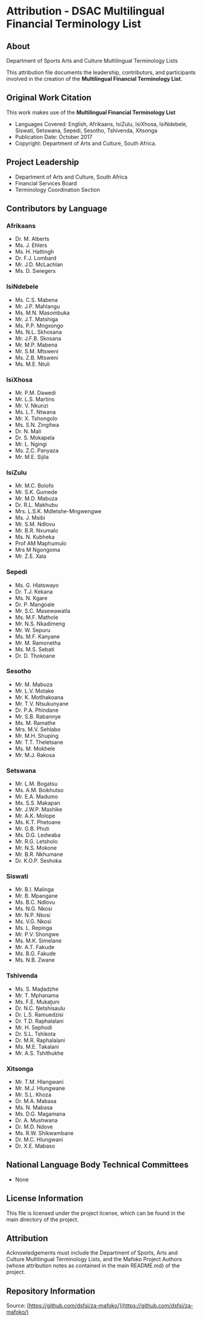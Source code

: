 # Attribution - DSAC Multilingual Financial Terminology List

## About
Department of Sports Arts and Culture Multilingual Terminology Lists  

This attribution file documents the leadership, contributors, and participants involved in the creation of the **Multilingual Financial Terminology List**.

## Original Work Citation
This work makes use of the **Multilingual Financial Terminology List**  

- Languages Covered: English, Afrikaans, IsiZulu, IsiXhosa, IsiNdebele, Siswati, Setswana, Sepedi, Sesotho, Tshivenda, Xitsonga
- Publication Date: October 2017 
- Copyright: Department of Arts and Culture, South Africa.

## Project Leadership
- Department of Arts and Culture, South Africa
- Financial Services Board
- Terminology Coordination Section

## Contributors by Language

### Afrikaans
- Dr. M. Alberts
- Ms. J. Ehlers
- Ms. H. Hattingh
- Dr. F.J. Lombard
- Mr. J.D. McLachlan
- Ms. D. Swiegers

### IsiNdebele
- Ms. C.S. Mabena
- Mr. J.P. Mahlangu
- Ms. M.N. Masombuka
- Mr. J.T. Matshiga
- Ms. P.P. Mngxongo
- Ms. N.L. Skhosana
- Mr. J.F.B. Skosana
- Mr. M.P. Mabena
- Mr. S.M. Mtsweni
- Ms. Z.B. Mtsweni
- Ms. M.E. Ntuli

### IsiXhosa
- Mr. P.M. Dawedi
- Mr. L.S. Martins
- Mr. V. Nkunzi
- Ms. L.T. Ntwana
- Mr. X. Tshongolo
- Ms. S.N. Zingitwa
- Dr. N. Mali
- Dr. S. Mokapela
- Mr. L. Ngingi
- Ms. Z.C. Panyaza
- Mr. M.E. Sijila

### IsiZulu
- Mr. M.C. Bolofo
- Mr. S.K. Gumede
- Mr. M.D. Mabuza
- Dr. R.L. Makhubu
- Mrs. L.S.K. Mdletshe-Mngwengwe
- Ms. J. Msibi
- Mr. S.M. Ndlovu
- Mr. B.R. Nxumalo
- Ms. N. Kubheka
- Prof AM Maphumulo
- Mrs M Ngongoma
- Mr. Z.E. Xala

### Sepedi
- Ms. G. Hlatswayo
- Dr. T.J. Kekana
- Ms. N. Kgare
- Dr. P. Mangoale
- Mr. S.C. Masewawatla
- Ms. M.F. Mathole
- Mr. N.S. Nkadimeng
- Mr. W. Sepuru
- Ms. M.F. Kanyane
- Mr. M. Ramonetha
- Ms. M.S. Sebati
- Dr. D. Thokoane

### Sesotho
- Mr. M. Mabuza
- Mr. L.V. Motake
- Mr. K. Motlhakoana
- Mr. T.V. Ntsukunyane
- Dr. P.A. Phindane
- Mr. S.B. Rabannye
- Ms. M. Ramathe
- Mrs. M.V. Sehlabo
- Mr. M.H. Shuping
- Mr. T.T. Theletsane
- Ms. M. Mokhele
- Mr. M.J. Rakosa

### Setswana
- Mr. L.M. Bogatsu
- Ms. A.M. Boikhutso
- Mr. E.A. Madumo
- Ms. S.S. Makapan
- Mr. J.W.P. Mashike
- Mr. A.K. Molope
- Ms. K.T. Phetoane
- Mr. G.B. Phuti
- Ms. D.G. Ledwaba
- Mr. R.G. Letsholo
- Mr. N.S. Mokone
- Mr. B.R. Nkhumane
- Dr. K.O.P. Seshoka

### Siswati
- Mr. B.I. Malinga
- Mr. B. Mpangane
- Ms. B.C. Ndlovu
- Ms. N.G. Nkosi
- Mr. N.P. Nkosi
- Ms. V.G. Nkosi
- Ms. L. Repinga
- Mr. P.V. Shongwe
- Ms. M.K. Simelane
- Mr. A.T. Fakude
- Ms. B.G. Fakude
- Ms. N.B. Zwane

### Tshivenda
- Ms. S. Maḓadzhe
- Mr. T. Mphanama
- Ms. F.E. Mukaṱuni
- Dr. N.C. Ṋetshisaulu
- Dr. L.S. Ramuedzisi
- Dr. T.D. Raphalalani
- Mr. H. Sephodi
- Dr. S.L. Tshikota
- Dr. M.R. Raphalalani
- Ms. M.E. Takalani
- Mr. A.S. Tshithukhe

### Xitsonga
- Mr. T.M. Hlangwani
- Mr. M.J. Hlungwane
- Mr. S.L. Khoza
- Dr. M.A. Mabasa
- Ms. N. Mabasa
- Ms. D.G. Magamana
- Dr. A. Mushwana
- Dr. M.D. Ndove
- Ms. R.W. Shikwambane
- Dr. M.C. Hlungwani
- Dr. X.E. Mabaso

## National Language Body Technical Committees
- None

## License Information
This file is licensed under the project license, which can be found in the main directory of the project.

## Attribution
Acknowledgements must include the Department of Sports, Arts and Culture Multilingual Terminology Lists, and the Mafoko Project Authors (whose attribution notes as contained in the main README.md) of the project.

## Repository Information
Source: [https://github.com/dsfsi/za-mafoko/](https://github.com/dsfsi/za-mafoko/)
